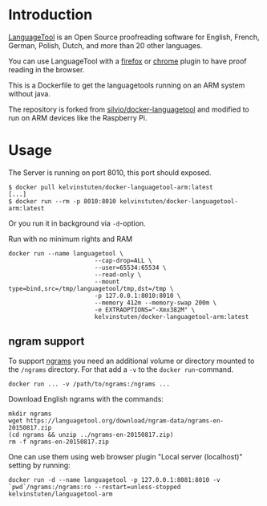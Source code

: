 
# Introduction

[LanguageTool] is an Open Source proof­reading software for English, French,
German, Polish, Dutch, and more than 20 other languages.

You can use LanguageTool with a [firefox] or [chrome] plugin to have proof reading in the browser.

This is a Dockerfile to get the languagetools running on an ARM system without java. 

The repository is forked from [silvio/docker-languagetool] and modified to run on ARM devices like the Raspberry Pi.

[LanguageTool]: https://www.languagetool.org/
[firefox]: https://addons.mozilla.org/firefox/addon/languagetoolfx/
[chrome]: https://chrome.google.com/webstore/detail/grammar-and-spell-checker/oldceeleldhonbafppcapldpdifcinji
[silvio/docker-languagetool]: https://github.com/silvio/docker-languagetool

# Usage

The Server is running on port 8010, this port should exposed.

    $ docker pull kelvinstuten/docker-languagetool-arm:latest
    [...]
    $ docker run --rm -p 8010:8010 kelvinstuten/docker-languagetool-arm:latest

Or you run it in background via `-d`-option.

Run with no minimum rights and RAM
```
docker run --name languagetool \
                        --cap-drop=ALL \
                        --user=65534:65534 \
                        --read-only \
                        --mount type=bind,src=/tmp/languagetool/tmp,dst=/tmp \
                        -p 127.0.0.1:8010:8010 \
                        --memory 412m --memory-swap 200m \
                        -e EXTRAOPTIONS="-Xmx382M" \
                        kelvinstuten/docker-languagetool-arm:latest
```

## ngram support

To support [ngrams] you need an additional volume or directory mounted to the
`/ngrams` directory. For that add a `-v` to the `docker run`-command.

    docker run ... -v /path/to/ngrams:/ngrams ...

[ngrams]: http://wiki.languagetool.org/finding-errors-using-n-gram-data


Download English ngrams with the commands:

    mkdir ngrams
    wget https://languagetool.org/download/ngram-data/ngrams-en-20150817.zip
    (cd ngrams && unzip ../ngrams-en-20150817.zip)
    rm -f ngrams-en-20150817.zip


One can use them using web browser plugin "Local server (localhost)" setting by running:

    docker run -d --name languagetool -p 127.0.0.1:8081:8010 -v `pwd`/ngrams:/ngrams:ro --restart=unless-stopped kelvinstuten/languagetool-arm 
